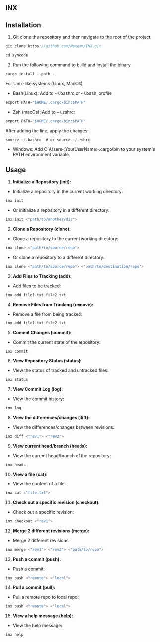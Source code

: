 ## INX 

## Installation
1. Git clone the repository and then navigate to the root of the project.
```rust
git clone https://github.com/Nexeum/INX.git

cd syncode
```
2. Run the following command to build and install the binary.
```rust
cargo install --path .
```
For Unix-like systems (Linux, MacOS)

- Bash(Linux): Add to ~/.bashrc or ~/.bash_profile

```rust
export PATH="$HOME/.cargo/bin:$PATH"
```

- Zsh (macOs): Add to ~/.zshrc:

```rust
export PATH="$HOME/.cargo/bin:$PATH"
```

After adding the line, apply the changes:

```rust
source ~/.bashrc  # or source ~/.zshrc
```

- Windows: Add C:\Users\<YourUserName>\.cargo\bin to your system's PATH environment variable.

## Usage

1. **Initialize a Repository (init):**
- Initialize a repository in the current working directory:
```rust
inx init
```
- Or initialize a repository in a different directory:
```rust
inx init <"path/to/another/dir">
```
2. **Clone a Repository (clone):**
- Clone a repository to the current working directory:
```rust
inx clone <"path/to/source/repo">
```
- Or clone a repository to a different directory:
```rust
inx clone <"path/to/source/repo"> <"path/to/destination/repo">
```
3. **Add Files to Tracking (add):**
- Add files to be tracked:
```rust
inx add file1.txt file2.txt
```
4. **Remove Files from Tracking (remove):**
- Remove a file from being tracked:
```rust
inx add file1.txt file2.txt
```
5. **Commit Changes (commit):**
- Commit the current state of the repository:
```rust
inx commit
```
6. **View Repository Status (status):**
- View the status of tracked and untracked files:
```rust
inx status
```
7. **View Commit Log (log):**
- View the commit history:
```rust
inx log
```
8. **View the differences/changes (diff):**
- View the differences/changes between revisions:
```rust
inx diff <"rev1"> <"rev2">
```
9. **View current head/branch (heads):**
- View the current head/branch of the repository:
```rust
inx heads
```
10. **View a file (cat):**
- View the content of a file:
```rust
inx cat <"file.txt">
```
11. **Check out a specific revision (checkout):**
- Check out a specific revision:
```rust
inx checkout <"rev1">
```
12. **Merge 2 different revisions (merge):**
- Merge 2 different revisions:
```rust
inx merge <"rev1"> <"rev2"> <"path/to/repo">
```
13. **Push a commit (push):**
- Push a commit:
```rust
inx push <"remote"> <"local">
```
14. **Pull a commit (pull):**
- Pull a remote repo to local repo:
```rust
inx push <"remote"> <"local">
```
15. **View a help message (help):**
- View the help message:
```rust
inx help
```
